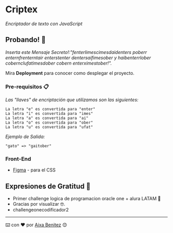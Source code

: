 # Criptex

_Encriptador de texto con JavaScript_

## Probando! 🚀

_Inserta este Mensaje Secreto!:"fenterlimescimesdaidenters poberr enternfrenterntair enterstenter dentersaifimesober y haibenterrlober cobernclufatimesdober cobern enterximestober!"._

Mira **Deployment** para conocer como desplegar el proyecto.

### Pre-requisitos 📋

_Las "llaves" de encriptación que utilizamos son las siguientes:_

```
La letra "e" es convertida para "enter"
La letra "i" es convertida para "imes"
La letra "a" es convertida para "ai"
La letra "o" es convertida para "ober"
La letra "u" es convertida para "ufat"
```

_Ejemplo de Salida:_

```
"gato" => "gaitober"
```

### Front-End

- [Figma](https://www.figma.com/files/recent?fuid=873200426710549450/) - para el CSS

## Expresiones de Gratitud 🎁

- Primer challenge logica de programacion oracle one + alura LATAM 📢
- Gracias por visualizar 🤓.
- challengeonecodificador2

---

⌨️ con ❤️ por [Aixa Benitez](https://github.com/Aixa98) 😊
